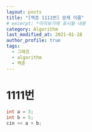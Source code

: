 ```yaml
---
layout: posts
title: "[백준 1111번] 문제 이름"
# excerpt: *미리보기에 표시될 내용
category: Algorithm
last_modified_at: 2021-01-28
author_profile: true
tags:
  - 그래프
  - algorithm
  - 백준
---
```



# 1111번

```C++
int a = 3;
int b = 5;
cin << a + b;
```
